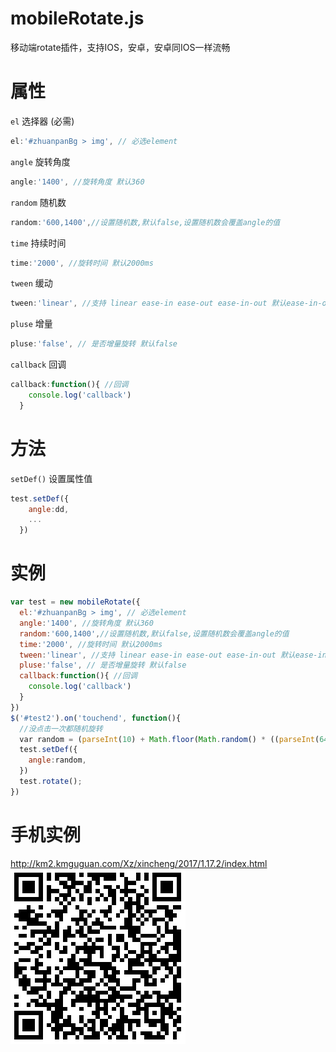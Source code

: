 # mobileRotate.js
移动端rotate插件，支持IOS，安卓，安卓同IOS一样流畅
# 属性  
`el` 选择器 (必需)  
```javascript
el:'#zhuanpanBg > img', // 必选element
```  
`angle` 旋转角度   
```javascript
angle:'1400', //旋转角度 默认360
```  
`random` 随机数   
```javascript
random:'600,1400',//设置随机数,默认false,设置随机数会覆盖angle的值
```  
`time` 持续时间   
```javascript
time:'2000', //旋转时间 默认2000ms
```  
`tween` 缓动    
```javascript
tween:'linear', //支持 linear ease-in ease-out ease-in-out 默认ease-in-out
```  
`pluse` 增量  
```javascript
pluse:'false', // 是否增量旋转 默认false
```  
`callback` 回调   
```javascript
callback:function(){ //回调
    console.log('callback')
  }
```  

# 方法  
`setDef()` 设置属性值  
```javascript
test.setDef({
    angle:dd,
    ...
  })
```  

# 实例
```javascript
var test = new mobileRotate({  
  el:'#zhuanpanBg > img', // 必选element
  angle:'1400', //旋转角度 默认360
  random:'600,1400',//设置随机数,默认false,设置随机数会覆盖angle的值
  time:'2000', //旋转时间 默认2000ms
  tween:'linear', //支持 linear ease-in ease-out ease-in-out 默认ease-in-out
  pluse:'false', // 是否增量旋转 默认false
  callback:function(){ //回调
    console.log('callback')
  }
})
$('#test2').on('touchend', function(){
  //没点击一次都随机旋转
  var random = (parseInt(10) + Math.floor(Math.random() * ((parseInt(640) + 1) - 10)))
  test.setDef({
    angle:random,
  })
  test.rotate();
})
```

# 手机实例
http://km2.kmguguan.com/Xz/xincheng/2017/1.17.2/index.html  
![qrcode](https://github.com/q310550690/mobileRotate.js/blob/master/qrcode.png?raw=true "二维码")

